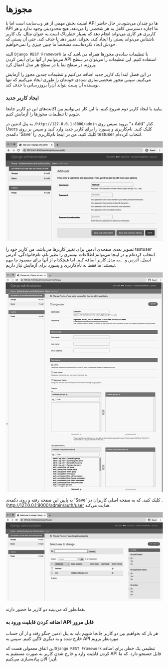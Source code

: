 <div dir="ltr">
  
# مجوزها    
  
امنیت بخش مهمی از هر وب‌سایت است اما با API ها دو چندان می‌شود.در حال حاضر API ما اجازه دسترسی کامل به هر شخصی را می‌دهد. هیچ محدودیتی وجود ندارد و هر کاربری هر کاری می‌تواند انجام دهد که بسیار خطرناک است.به عنوان مثال، یک کاربر ناشناس می‌تواند پستی را ایجاد کند، بخواند، تغییر دهد یا حذف کند. حتی آن پستی که خودش ایجاد نکرده‌است.مشخصاً ما چنین چیزی را نمی‌خواهیم.


البته `Django REST Framework` با تنظیمات ساده‌ي مجوزها همراه می‌باشد که ما می‌توانیم از آنها برای ایمن کردن API استفاده کنیم.
این تنظیمات را می‌توان در سطح پروژه، در سطح نما یا در سطح هر مدل اعمال کرد.
  
در این فصل ابتدا یک کاربر جدید اضافه می‌کنیم و تنظیمات چندین مجوز را آزمایش می‌کنیم. سپس مجوز شخصی‌سازی شده‌ی خودمان را طوری ایجاد می‌کنیم که تنها نویسنده آن پست بتواند آن‌را بروزرسانی یا حذف کند.
  
 ### ایجاد کاربر جدید
 بیایید با ایجاد کاربر دوم شروع کنیم. با این کار می‌توانیم بین اکانت‌های این دو کاربر جابجا شویم تا تنظیمات مجوزها را آزمایش کنیم.
 
به پنل ادمین در `/http://127.0.0.1:8000/admin` بروید.سپس روی “+ Add” کنار Users کلیک کنید. نام‌کاربری و پسورد را برای کاربر جدید وارد کنید و سپس بر روی دکمه‌ی 'Save' کلیک کنید. من در اینجا نام‌کاربری را testuser انتخاب کرده‌ام.
  
![Admin Add User Page](images/1.jpg)

تصویر بعدی صفحه‌ی ادمین برای تغییر کاربرها می‌باشد. من کاربر خود را testuser  انتخاب کرده‌ام و در اینجا می‌توانم اطلاعات بیشتری را نظیر نام، نام‌خانوادگی، آدرس ایمیل، آدرس و ...به مدل کاربر اضافه کنم. اما هیچکدام از آنها برای مقصود ما مهم نیستند: ما فقط به نام‌کاربری و پسورد برای آزمایش نیاز داریم. 
  
![Admin User Change](images/2.jpg)

به پایین این صفحه رفته و روی دکمه‌ی 'Save' کلیک کنید. که به صفحه اصلی کاربران در .
/http://127.0.0.1:8000/admin/auth/user
هدایت می‌کند.
  
 ![Admin All Users](images/3.jpg)
  
 همانطور که می‌بینید دو کاربر ما حضور دارند.
  
 ### اضافه کردن قابلیت ورود به API قابل مرور
 
 هر بار که بخواهیم بین دو کاربر جابجا شویم باید به پنل ادمین جنگو رفته و از آن حساب خارج شده و به دیگری لاگین کنیم. سپس به API موردنظر برویم.
 
این اتفاق معمولی هست که`Django REST Framework`  تنظیمی یک خطی برای اضافه  کردن قابلیت وارد و خارج شدن کاربر به صورت مستقیم به API قابل جستجو دارد. که ما آن‌را الان پیاده‌سازی می‌کنیم.
 
  
</div> 
